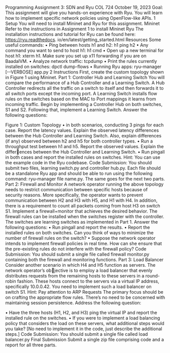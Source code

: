 Programming Assignment 3: SDN and Ryu
COL 724
October 19, 2023
Goal: This assignment will give you hands-on experience with Ryu. You will learn how to
implement specific network policies using OpenFlow-like APIs.
1 Setup
You will need to install Mininet and Ryu for this assignment.
Mininet
Refer to the instructions in Assignment 1 to install Mininet
Ryu
The installation instructions and tutorial for Ryu can be found here: https://ryu.readthedocs.
io/en/latest/getting_started.html
Resources
Some useful commands:
• Ping between hosts h1 and h2: h1 ping h2
• Any command you want to send to host h1: h1 cmd
• Open up a new terminal for host h1: xterm h1. Make sure you set up x11 forwarding if you
are on BaadalVM.
• Analyze network traffic: tcpdump
• Print the rules currently installed on switches: dpctl dump-flows
• Running Ryu apps: ryu-manager [--VERBOSE] app.py
2 Instructions
First, create the custom topology shown in Figure 1 using Mininet.
Part 1: Controller Hub and Learning Switch
You will compare the performance of a Hub Controller and a Learning Switch. A Hub Controller
redirects all the traffic on a switch to itself and then forwards it to all switch ports except the
incoming port. A Learning Switch installs flow rules on the switches based on the MAC to
Port mappings it learns from incoming traffic. Begin by implementing a Controller Hub on both
switches, S1 and S2. Following that, implement a Learning Switch. Answer the following questions:

Figure 1: Custom Topology
• in both scenarios, conducting 3 pings for each case. Report the latency values. Explain the
observed latency differences between the Hub Controller and Learning Switch. Also, explain
differences (if any) observed between h2 and h5 for both controller types.
• Run a throughput test between h1 and h5. Report the observed values. Explain the differences between the Hub Controller and Learning Switch.
• Run pingall in both cases and report the installed rules on switches.
Hint: You can use the example code in the Ryu codebase.
Code Submission: You should submit two files, learning switch.py and controller hub.py.
Each file should be a standalone Ryu app and should be able to run using the following command:
ryu-manager file name.py. The same goes for the next two parts.
Part 2: Firewall and Monitor
A network operator running the above topology needs to restrict communication between specific
hosts because of security reasons. More specifically, the operator wants to prevent communication
between H2 and H3 with H5, and H1 with H4. In addition, there is a requirement to count
all packets coming from host H3 on switch S1. Implement a firewall+monitor that achieves the
desired behavior.
The firewall rules can be installed when the switches register with the controller. The switches
are learning switches as implemented in Part 1. Answer the following questions:
• Run pingall and report the results.
• Report the installed rules on both switches. Can you think of ways to minimize the number
of firewall rules on the switch?
• Suppose the network operator intends to implement firewall policies in real time. How can
she ensure that the pre-existing rules do not interfere with the firewall policy?
Code Submission: You should submit a single file called firewall monitor.py containing
both the firewall and monitoring functions.
Part 3: Load Balancer
Consider another scenario in which H4 and H5 function as servers. The network operator’s objective is to employ a load balancer that evenly distributes requests from the remaining hosts to
these servers in a round-robin fashion. These hosts connect to the servers via a virtual IP address,
specifically 10.0.0.42. You need to implement such a load balancer on switch S1.
Hint: Pay attention to ARP Requests
The primary focus should be on crafting the appropriate flow rules. There’s no need to be
concerned with maintaining session persistence. Address the following question:

• Have the three hosts (H1, H2, and H3) ping the virtual IP and report the installed rule on
the switches.
• If you were to implement a load balancing policy that considers the load on these servers,
what additional steps would you take? [No need to implement it in the code, just describe
the additional steps.]
Code Submission: You should submit a single file called load balancer.py
Final Submission
Submit a single zip file comprising code and a report for all three parts.
